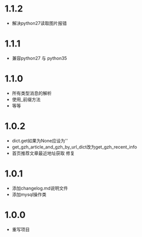 # 1.1.2

- 解决python27读取图片报错

# 1.1.1

- 兼容python27 与 python35

# 1.1.0

- 所有类型消息的解析
- 使用_前缀方法
- 等等

# 1.0.2

- dict.get如果为None应设为''
- get_gzh_article_and_gzh_by_url_dict改为get_gzh_recent_info
- 首页推荐文章最近地址获取 修复

# 1.0.1

- 添加changelog.md说明文件
- 添加mysql操作类

# 1.0.0

- 重写项目